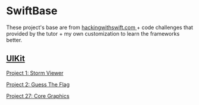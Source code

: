 # SwiftBase

These project's base are from [hackingwithswift.com ](https://www.hackingwithswift.com/read) + code challenges that provided by the tutor + my own customization to learn the frameworks better.


## [UIKit](https://www.hackingwithswift.com/read)

[Project 1: Storm Viewer ](https://github.com/mamadfrhi/SwiftBase/tree/main/Project1_StormViewer)

[Project 2: Guess The Flag ](https://github.com/mamadfrhi/SwiftBase/tree/main/Project2_GuessTheFlag/GuessTheFlag)

[Project 27: Core Graphics](https://github.com/mamadfrhi/SwiftBase/tree/main/Project27_CoreGraphic)

